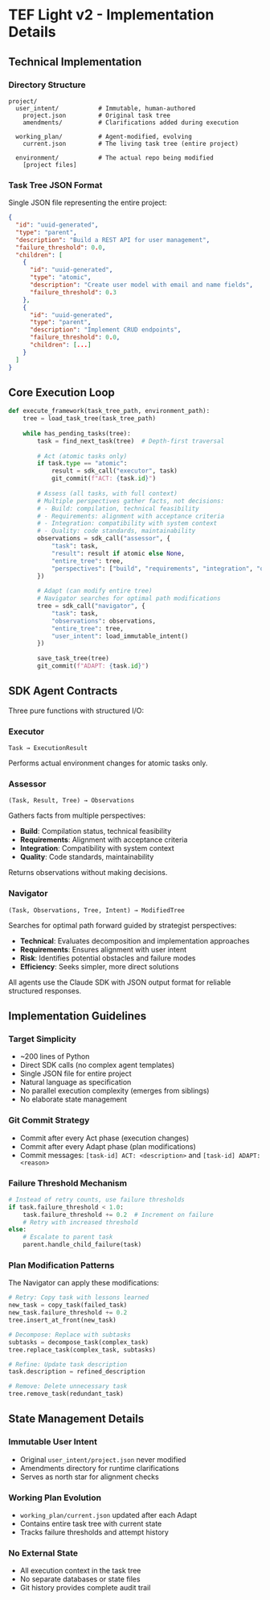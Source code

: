 # TEF Light v2 - Implementation Details

## Technical Implementation

### Directory Structure
```
project/
  user_intent/           # Immutable, human-authored
    project.json         # Original task tree
    amendments/          # Clarifications added during execution
    
  working_plan/          # Agent-modified, evolving
    current.json         # The living task tree (entire project)
    
  environment/           # The actual repo being modified
    [project files]
```

### Task Tree JSON Format
Single JSON file representing the entire project:

```json
{
  "id": "uuid-generated",
  "type": "parent",
  "description": "Build a REST API for user management",
  "failure_threshold": 0.0,
  "children": [
    {
      "id": "uuid-generated",
      "type": "atomic",
      "description": "Create user model with email and name fields",
      "failure_threshold": 0.3
    },
    {
      "id": "uuid-generated",
      "type": "parent",
      "description": "Implement CRUD endpoints",
      "failure_threshold": 0.0,
      "children": [...]
    }
  ]
}
```

## Core Execution Loop

```python
def execute_framework(task_tree_path, environment_path):
    tree = load_task_tree(task_tree_path)
    
    while has_pending_tasks(tree):
        task = find_next_task(tree)  # Depth-first traversal
        
        # Act (atomic tasks only)
        if task.type == "atomic":
            result = sdk_call("executor", task)
            git_commit(f"ACT: {task.id}")
        
        # Assess (all tasks, with full context)
        # Multiple perspectives gather facts, not decisions:
        # - Build: compilation, technical feasibility
        # - Requirements: alignment with acceptance criteria  
        # - Integration: compatibility with system context
        # - Quality: code standards, maintainability
        observations = sdk_call("assessor", {
            "task": task,
            "result": result if atomic else None,
            "entire_tree": tree,
            "perspectives": ["build", "requirements", "integration", "quality"]
        })
        
        # Adapt (can modify entire tree)
        # Navigator searches for optimal path modifications
        tree = sdk_call("navigator", {
            "task": task,
            "observations": observations,
            "entire_tree": tree,
            "user_intent": load_immutable_intent()
        })
        
        save_task_tree(tree)
        git_commit(f"ADAPT: {task.id}")
```

## SDK Agent Contracts

Three pure functions with structured I/O:

### Executor
`Task → ExecutionResult`

Performs actual environment changes for atomic tasks only.

### Assessor  
`(Task, Result, Tree) → Observations`

Gathers facts from multiple perspectives:
- **Build**: Compilation status, technical feasibility
- **Requirements**: Alignment with acceptance criteria
- **Integration**: Compatibility with system context
- **Quality**: Code standards, maintainability

Returns observations without making decisions.

### Navigator
`(Task, Observations, Tree, Intent) → ModifiedTree`

Searches for optimal path forward guided by strategist perspectives:
- **Technical**: Evaluates decomposition and implementation approaches
- **Requirements**: Ensures alignment with user intent
- **Risk**: Identifies potential obstacles and failure modes
- **Efficiency**: Seeks simpler, more direct solutions

All agents use the Claude SDK with JSON output format for reliable structured responses.

## Implementation Guidelines

### Target Simplicity
- ~200 lines of Python
- Direct SDK calls (no complex agent templates)
- Single JSON file for entire project
- Natural language as specification
- No parallel execution complexity (emerges from siblings)
- No elaborate state management

### Git Commit Strategy
- Commit after every Act phase (execution changes)
- Commit after every Adapt phase (plan modifications)
- Commit messages: `[task-id] ACT: <description>` and `[task-id] ADAPT: <reason>`

### Failure Threshold Mechanism
```python
# Instead of retry counts, use failure thresholds
if task.failure_threshold < 1.0:
    task.failure_threshold += 0.2  # Increment on failure
    # Retry with increased threshold
else:
    # Escalate to parent task
    parent.handle_child_failure(task)
```

### Plan Modification Patterns
The Navigator can apply these modifications:
```python
# Retry: Copy task with lessons learned
new_task = copy_task(failed_task)
new_task.failure_threshold += 0.2
tree.insert_at_front(new_task)

# Decompose: Replace with subtasks
subtasks = decompose_task(complex_task)
tree.replace_task(complex_task, subtasks)

# Refine: Update task description
task.description = refined_description

# Remove: Delete unnecessary task
tree.remove_task(redundant_task)
```

## State Management Details

### Immutable User Intent
- Original `user_intent/project.json` never modified
- Amendments directory for runtime clarifications
- Serves as north star for alignment checks

### Working Plan Evolution
- `working_plan/current.json` updated after each Adapt
- Contains entire task tree with current state
- Tracks failure thresholds and attempt history

### No External State
- All execution context in the task tree
- No separate databases or state files
- Git history provides complete audit trail